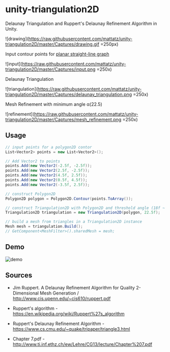 unity-triangulation2D
=====================

Delaunay Triangulation and Ruppert's Delaunay Refinement Algorithm in Unity.

![drawing](https://raw.githubusercontent.com/mattatz/unity-triangulation2D/master/Captures/drawing.gif =250px)

Input contour points for [planar straight-line graph](https://en.wikipedia.org/wiki/Planar_straight-line_graph)

![input](https://raw.githubusercontent.com/mattatz/unity-triangulation2D/master/Captures/input.png =250x)

Delaunay Triangulation

![triangulation](https://raw.githubusercontent.com/mattatz/unity-triangulation2D/master/Captures/delaunay_triangulation.png =250x)

Mesh Refinement with minimum angle α(22.5)

![refinement](https://raw.githubusercontent.com/mattatz/unity-triangulation2D/master/Captures/mesh_refinement.png =250x)

## Usage

```cs
// input points for a polygon2D contor
List<Vector2> points = new List<Vector2>();

// Add Vector2 to points
points.Add(new Vector2(-2.5f, -2.5f));
points.Add(new Vector2(2.5f, -2.5f));
points.Add(new Vector2(4.5f, 2.5f));
points.Add(new Vector2(0.5f, 4.5f));
points.Add(new Vector2(-3.5f, 2.5f));

// construct Polygon2D 
Polygon2D polygon = Polygon2D.Contour(points.ToArray());

// construct Triangulation2D with Polygon2D and threshold angle (18f ~ 27f recommended)
Triangulation2D triangulation = new Triangulation2D(polygon, 22.5f);

// build a mesh from triangles in a Triangulation2D instance
Mesh mesh = triangulation.Build();
// GetComponent<MeshFilter>().sharedMesh = mesh;
```

## Demo

![demo](https://raw.githubusercontent.com/mattatz/unity-triangulation2D/master/Captures/demo.gif)

## Sources

- Jim Ruppert. A Delaunay Refinement Algorithm for Quality 2-Dimensional Mesh Generation / http://www.cis.upenn.edu/~cis610/ruppert.pdf

- Ruppert's algorithm - https://en.wikipedia.org/wiki/Ruppert%27s_algorithm

- Ruppert's Delaunay Refinement Algorithm - https://www.cs.cmu.edu/~quake/tripaper/triangle3.html

- Chapter 7.pdf - http://www.ti.inf.ethz.ch/ew/Lehre/CG13/lecture/Chapter%207.pdf

